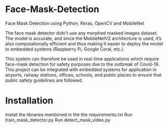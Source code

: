 # Face-Mask-Detection
Face Mask Detection using Python, Keras, OpenCV and MobileNet 

The face mask detector didn't use any morphed masked images dataset. The model is accurate, and since the MobileNetV2 architecture is used, it’s also computationally efficient and thus making it easier to deploy the model to embedded systems (Raspberry Pi, Google Coral, etc.).

This system can therefore be used in real-time applications which require face-mask detection for safety purposes due to the outbreak of Covid-19. This project can be integrated with embedded systems for application in airports, railway stations, offices, schools, and public places to ensure that public safety guidelines are followed.

# Installation
Install the libraries mentioned in the the requirements.txt
Run train_mask_detector.py
Run detect_mask_video.py
